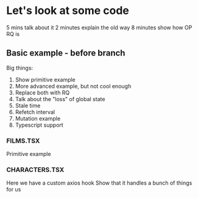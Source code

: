 # Let's look at some code
5 mins talk about it
2 minutes explain the old way
8 minutes show how OP RQ is

## Basic example - before branch
Big things:
1. Show primitive example
2. More advanced example, but not cool enough
3. Replace both with RQ
4. Talk about the "loss" of global state
5. Stale time
6. Refetch interval
7. Mutation example
8. Typescript support

### FILMS.TSX
Primitive example

### CHARACTERS.TSX
Here we have a custom axios hook
Show that it handles a bunch of things for us
